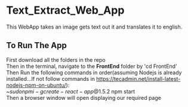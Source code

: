 # Text_Extract_Web_App
This WebApp takes an image gets text out it and translates it to english.   
## To Run The App  
First download all the folders in the repo  
Then in the terminal, navigate to the **FrontEnd** folder by 'cd FrontEnd'  
Then Run the following commands in order(assuming Nodejs is already installed...If not follow commands in https://tecadmin.net/install-latest-nodejs-npm-on-ubuntu/):  
   ~$sudo npm i -g create-react-app@1.5.2  
   ~$npm start  
Then a browser window will open displaying our required page
